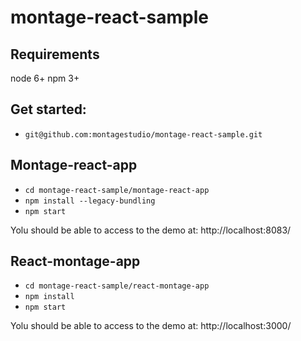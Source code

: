 # montage-react-sample

## Requirements
node 6+
npm 3+

## Get started:
* `git@github.com:montagestudio/montage-react-sample.git`


## Montage-react-app
* `cd montage-react-sample/montage-react-app`
* `npm install --legacy-bundling`
* `npm start`

Yolu should be able to access to the demo at: http://localhost:8083/


## React-montage-app
* `cd montage-react-sample/react-montage-app`
* `npm install`
* `npm start`

Yolu should be able to access to the demo at: http://localhost:3000/
